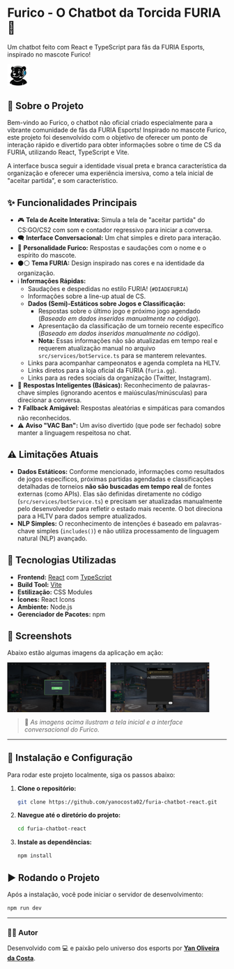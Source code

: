 # Furico - O Chatbot da Torcida FURIA 🐾

Um chatbot feito com React e TypeScript para fãs da FURIA Esports, inspirado no mascote Furico!

<img src="public/furicoreadme.png" alt="Screenshot do Furico em ação" width="10%" />

## 📖 Sobre o Projeto

Bem-vindo ao Furico, o chatbot não oficial criado especialmente para a vibrante comunidade de fãs da FURIA Esports! Inspirado no mascote Furico, este projeto foi desenvolvido com o objetivo de oferecer um ponto de interação rápido e divertido para obter informações sobre o time de CS da FURIA, utilizando React, TypeScript e Vite.

A interface busca seguir a identidade visual preta e branca característica da organização e oferecer uma experiência imersiva, como a tela inicial de "aceitar partida", e som característico.

## ✨ Funcionalidades Principais

- 🎮 **Tela de Aceite Interativa:** Simula a tela de "aceitar partida" do CS:GO/CS2 com som e contador regressivo para iniciar a conversa.
- 🗨️ **Interface Conversacional:** Um chat simples e direto para interação.
- 🐾 **Personalidade Furico:** Respostas e saudações com o nome e o espírito do mascote.
- ⚫⚪ **Tema FURIA:** Design inspirado nas cores e na identidade da organização.
- ℹ️ **Informações Rápidas:**
  - Saudações e despedidas no estilo FURIA! (`#DIADEFURIA`)
  - Informações sobre a line-up atual de CS.
  - **Dados (Semi)-Estáticos sobre Jogos e Classificação:**
    - Respostas sobre o último jogo e próximo jogo agendado (_Baseado em dados inseridos manualmente no código_).
    - Apresentação da classificação de um torneio recente específico (_Baseado em dados inseridos manualmente no código_).
    - **Nota:** Essas informações não são atualizadas em tempo real e requerem atualização manual no arquivo `src/services/botService.ts` para se manterem relevantes.
  - Links para acompanhar campeonatos e agenda completa na HLTV.
  - Links diretos para a loja oficial da FURIA (`furia.gg`).
  - Links para as redes sociais da organização (Twitter, Instagram).
- 🤔 **Respostas Inteligentes (Básicas):** Reconhecimento de palavras-chave simples (ignorando acentos e maiúsculas/minúsculas) para direcionar a conversa.
- ❓ **Fallback Amigável:** Respostas aleatórias e simpáticas para comandos não reconhecidos.
- ⚠️ **Aviso "VAC Ban":** Um aviso divertido (que pode ser fechado) sobre manter a linguagem respeitosa no chat.

## ⚠️ Limitações Atuais

- **Dados Estáticos:** Conforme mencionado, informações como resultados de jogos específicos, próximas partidas agendadas e classificações detalhadas de torneios **não são buscadas em tempo real** de fontes externas (como APIs). Elas são definidas diretamente no código (`src/services/botService.ts`) e precisam ser atualizadas manualmente pelo desenvolvedor para refletir o estado mais recente. O bot direciona para a HLTV para dados sempre atualizados.
- **NLP Simples:** O reconhecimento de intenções é baseado em palavras-chave simples (`includes()`) e não utiliza processamento de linguagem natural (NLP) avançado.

## 🚀 Tecnologias Utilizadas

- **Frontend:** [React](https://reactjs.org/) com [TypeScript](https://www.typescriptlang.org/)
- **Build Tool:** [Vite](https://vitejs.dev/)
- **Estilização:** CSS Modules
- **Ícones:** React Icons
- **Ambiente:** Node.js
- **Gerenciador de Pacotes:** npm

## 📸 Screenshots

Abaixo estão algumas imagens da aplicação em ação:

<div style="display: flex; gap: 10px; flex-wrap: wrap;">
  <img src="public/capturatelainicial.png" alt="Tela de Aceite" width="45%" />
  <img src="public/capturabot.png" alt="Interface do Chat" width="45%" />
</div>

> 📌 _As imagens acima ilustram a tela inicial e a interface conversacional do Furico._

---

## 🔧 Instalação e Configuração

Para rodar este projeto localmente, siga os passos abaixo:

1.  **Clone o repositório:**

    ```bash
    git clone https://github.com/yanocosta02/furia-chatbot-react.git
    ```

2.  **Navegue até o diretório do projeto:**

    ```bash
    cd furia-chatbot-react
    ```

3.  **Instale as dependências:**
    ```bash
    npm install
    ```

## ▶️ Rodando o Projeto

Após a instalação, você pode iniciar o servidor de desenvolvimento:

```bash
npm run dev
```

---

### 🙋‍♂️ Autor

Desenvolvido com 💻 e paixão pelo universo dos esports por [**Yan Oliveira da Costa**](https://github.com/yanocosta02).
